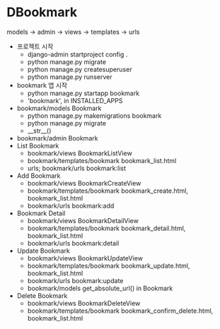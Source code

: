 # DBookmark
models -> admin -> views -> templates -> urls
- 프로젝트 시작
    - django-admin startproject config .
    - python manage.py migrate
    - python manage.py createsuperuser
    - python manage.py runserver
- bookmark 앱 시작
    - python manage.py startapp bookmark
    - 'bookmark', in INSTALLED_APPS
- bookmark/models Bookmark
    - python manage.py makemigrations bookmark
    - python manage.py migrate
    - \_\_str\_\_()
- bookmark/admin Bookmark
- List Bookmark
    - bookmark/views BookmarkListView
    - bookmark/templates/bookmark bookmark_list.html
    - urls; bookmark/urls bookmark:list
- Add Bookmark
    - bookmark/views BookmarkCreateView
    - bookmark/templates/bookmark bookmark_create.html, bookmark_list.html
    - bookmark/urls bookmark:add
- Bookmark Detail
    - bookmark/views BookmarkDetailView
    - bookmark/templates/bookmark bookmark_detail.html, bookmark_list.html
    - bookmark/urls bookmark:detail
- Update Bookmark
    - bookmark/views BookmarkUpdateView
    - bookmark/templates/bookmark bookmark_update.html, bookmark_list.html
    - bookmark/urls bookmark:update
    - bookmark/models get_absolute_url() in Bookmark
- Delete Bookmark
    - bookmark/views BookmarkDeleteView
    - bookmark/templates/bookmark bookmark_confirm_delete.html, bookmark_list.html